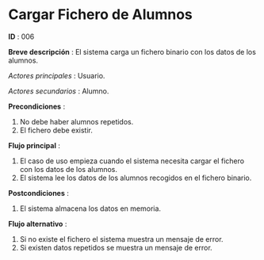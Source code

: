 # Cargar Fichero de Alumnos

**ID** : 006

**Breve descripción** : El sistema carga un fichero binario con los datos de los alumnos.

*Actores principales* : Usuario.

*Actores secundarios* : Alumno.

**Precondiciones** :
1. No debe haber alumnos repetidos.
2. El fichero debe existir.

**Flujo principal** :
1. El caso de uso empieza cuando el sistema necesita cargar el fichero con los datos de los alumnos.
2. El sistema lee los datos de los alumnos recogidos en el fichero binario.
 
**Postcondiciones** :
1. El sistema almacena los datos en memoria.

**Flujo alternativo** :
1. Si no existe el fichero el sistema muestra un mensaje de error.
2. Si existen datos repetidos se muestra un mensaje de error.
